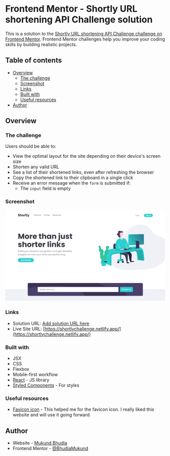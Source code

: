 # Frontend Mentor - Shortly URL shortening API Challenge solution

This is a solution to the [Shortly URL shortening API Challenge challenge on Frontend Mentor](https://www.frontendmentor.io/challenges/url-shortening-api-landing-page-2ce3ob-G). Frontend Mentor challenges help you improve your coding skills by building realistic projects.

## Table of contents

- [Overview](#overview)
  - [The challenge](#the-challenge)
  - [Screenshot](#screenshot)
  - [Links](#links)
  - [Built with](#built-with)
  - [Useful resources](#useful-resources)
- [Author](#author)

## Overview

### The challenge

Users should be able to:

- View the optimal layout for the site depending on their device's screen size
- Shorten any valid URL
- See a list of their shortened links, even after refreshing the browser
- Copy the shortened link to their clipboard in a single click
- Receive an error message when the `form` is submitted if:
  - The `input` field is empty

### Screenshot

![](./public/images/screenshot.png)

### Links

- Solution URL: [Add solution URL here](https://your-solution-url.com)
- Live Site URL: [https://shortlychallenge.netlify.app/](https://shortlychallenge.netlify.app/)

### Built with

- JSX
- CSS
- Flexbox
- Mobile-first workflow
- [React](https://reactjs.org/) - JS library
- [Styled Components](https://styled-components.com/) - For styles

### Useful resources

- [Favicon icon](https://www.favicon.io) - This helped me for the favicon icon. I really liked this website and will use it going forward.

## Author

- Website - [Mukund Bhudia](https://github.com/BhudiaMukund)
- Frontend Mentor - [@BhudiaMukund](https://www.frontendmentor.io/profile/BhudiaMukund)
